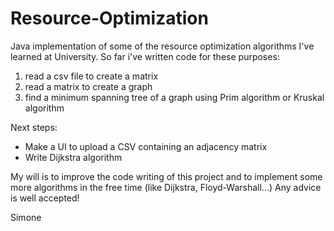 # Resource-Optimization
Java implementation of some of the resource optimization algorithms I've learned at University.
So far i've written code for these purposes:
  1) read a csv file to create a matrix
  2) read a matrix to create a graph
  3) find a minimum spanning tree of a graph using Prim algorithm or Kruskal algorithm

Next steps:

- Make a UI to upload a CSV containing an adjacency matrix
- Write Dijkstra algorithm

My will is to improve the code writing of this project and to implement some more algorithms in the free time (like Dijkstra, Floyd-Warshall...)
Any advice is well accepted!

Simone

